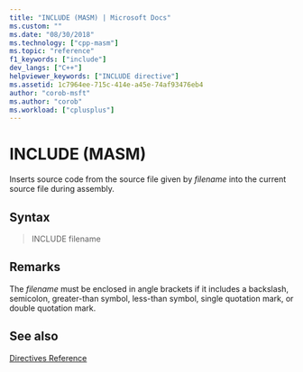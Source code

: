 ```yaml
---
title: "INCLUDE (MASM) | Microsoft Docs"
ms.custom: ""
ms.date: "08/30/2018"
ms.technology: ["cpp-masm"]
ms.topic: "reference"
f1_keywords: ["include"]
dev_langs: ["C++"]
helpviewer_keywords: ["INCLUDE directive"]
ms.assetid: 1c7964ee-715c-414e-a45e-74af93476eb4
author: "corob-msft"
ms.author: "corob"
ms.workload: ["cplusplus"]
---
```

# INCLUDE (MASM)

Inserts source code from the source file given by *filename* into the current source file during assembly.

## Syntax

> INCLUDE filename

## Remarks

The *filename* must be enclosed in angle brackets if it includes a backslash, semicolon, greater-than symbol, less-than symbol, single quotation mark, or double quotation mark.

## See also

[Directives Reference](../../assembler/masm/directives-reference.md)<br/>